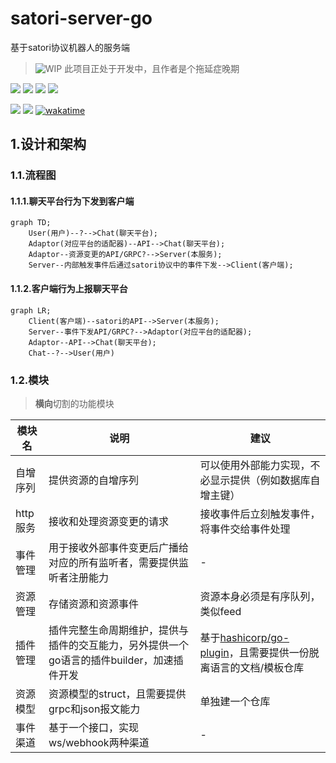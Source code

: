 # satori-server-go
基于satori协议机器人的服务端
> ![WIP](https://img.shields.io/badge/WIP-red) 此项目正处于开发中，且作者是个拖延症晚期

[![](https://img.shields.io/github/license/dezhishen/satori-server-go.svg?logo=github)](./LICENSE)
[![](https://img.shields.io/github/stars/dezhishen/satori-server-go.svg?logo=github)](https://github.com/dezhishen/satori-server-go/stargazers)
[![](https://img.shields.io/github/forks/dezhishen/satori-server-go.svg?logo=github)](https://github.com/dezhishen/satori-server-go/network/members)
[![](https://img.shields.io/github/contributors/dezhishen/satori-server-go.svg?logo=github)](https://github.com/dezhishen/satori-server-go/graphs/contributors)

[![](https://img.shields.io/github/commit-activity/m/dezhishen/satori-server-go?logo=github)](https://github.com/dezhishen/satori-server-go/graphs/commit-activity)
[![](https://img.shields.io/github/last-commit/dezhishen/satori-server-go.svg?logo=github)](https://github.com/dezhishen/satori-server-go/commits)
[![wakatime](https://wakatime.com/badge/user/a2c981ca-317d-4b34-8ed9-4264fbfdb775/project/018b429b-32da-436c-9bb1-d665600b5c4c.svg)](https://wakatime.com/badge/user/a2c981ca-317d-4b34-8ed9-4264fbfdb775/project/018b429b-32da-436c-9bb1-d665600b5c4c)

## 1.设计和架构
### 1.1.流程图
#### 1.1.1.聊天平台行为下发到客户端
```mermaid
graph TD;
    User(用户)--?-->Chat(聊天平台);
    Adaptor(对应平台的适配器)--API-->Chat(聊天平台);
    Adaptor--资源变更的API/GRPC?-->Server(本服务);
    Server--内部触发事件后通过satori协议中的事件下发-->Client(客户端);
```

#### 1.1.2.客户端行为上报聊天平台
```mermaid
graph LR;
    Client(客户端)--satori的API-->Server(本服务);
    Server--事件下发API/GRPC?-->Adaptor(对应平台的适配器);
    Adaptor--API-->Chat(聊天平台);
    Chat--?-->User(用户)
```
### 1.2.模块
> **横向**切割的功能模块

模块名|说明|建议
-|-|-
自增序列|提供资源的自增序列|可以使用外部能力实现，不必显示提供（例如数据库自增主键）
http服务|接收和处理资源变更的请求|接收事件后立刻触发事件，将事件交给事件处理
事件管理|用于接收外部事件变更后广播给对应的所有监听者，需要提供监听者注册能力|-
资源管理|存储资源和资源事件|资源本身必须是有序队列，类似feed
插件管理|插件完整生命周期维护，提供与插件的交互能力，另外提供一个go语言的插件builder，加速插件开发|基于[hashicorp/go-plugin](https://github.com/hashicorp/go-plugin)，且需要提供一份脱离语言的文档/模板仓库
资源模型|资源模型的struct，且需要提供grpc和json报文能力|单独建一个仓库
事件渠道|基于一个接口，实现ws/webhook两种渠道|-
